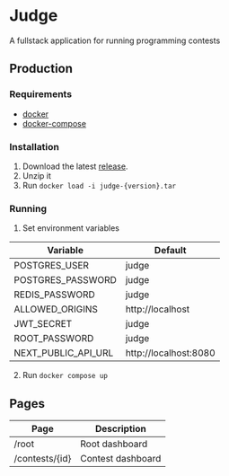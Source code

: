 # Judge
A fullstack application for running programming contests

## Production

### Requirements

- [docker](https://www.docker.com/)
- [docker-compose](https://docs.docker.com/compose/)

### Installation

1. Download the latest [release](https://github.com/leonfoliveira/judge/releases).
2. Unzip it
3. Run `docker load -i judge-{version}.tar`

### Running

1. Set environment variables

| **Variable** | **Default** |
|---|---|
| POSTGRES_USER | judge |
| POSTGRES_PASSWORD | judge |
| REDIS_PASSWORD | judge |
| ALLOWED_ORIGINS | http://localhost |
| JWT_SECRET | judge |
| ROOT_PASSWORD | judge |
| NEXT_PUBLIC_API_URL | http://localhost:8080 |

2. Run `docker compose up`

## Pages

| **Page** | **Description** |
|---|---|
| /root | Root dashboard |
| /contests/{id} | Contest dashboard |